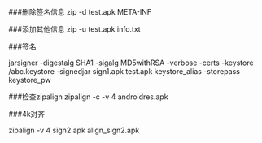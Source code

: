 
###删除签名信息
zip -d test.apk META-INF

###添加其他信息
zip -u test.apk info.txt 

###签名

jarsigner -digestalg SHA1 -sigalg MD5withRSA -verbose -certs -keystore /abc.keystore -signedjar sign1.apk test.apk keystore_alias -storepass keystore_pw

###检查zipalign
zipalign -c -v 4 androidres.apk

###4k对齐

zipalign -v 4 sign2.apk  align_sign2.apk